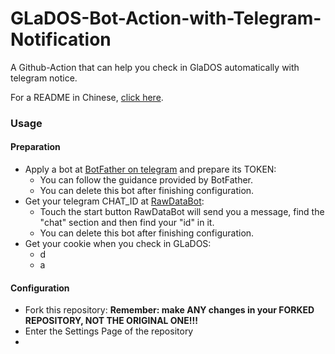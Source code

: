 # GLaDOS-Bot-Action-with-Telegram-Notification

 A Github-Action that can help you check in GlaDOS automatically with telegram notice.  
 
 For a README in Chinese, [click here](https://blog.fhyq-dhy.cloud/index.php/tg_bot/44.html).
 
### Usage
#### Preparation
 - Apply a bot at [BotFather on telegram](https://t.me/BotFather) and prepare its TOKEN:
    - You can follow the guidance provided by BotFather.
    - You can delete this bot after finishing configuration.
 - Get your telegram CHAT_ID at [RawDataBot](https://t.me/RawDataBot):
    - Touch the start button RawDataBot will send you a message, find the "chat" section and then find your "id" in it.
    - You can delete this bot after finishing configuration.
 - Get your cookie when you check in GLaDOS:
    - d
    - a
#### Configuration
 - Fork this repository:
  **Remember: make ANY changes in your FORKED REPOSITORY, NOT THE ORIGINAL ONE!!!**
 - Enter the Settings Page of the repository
 - 
